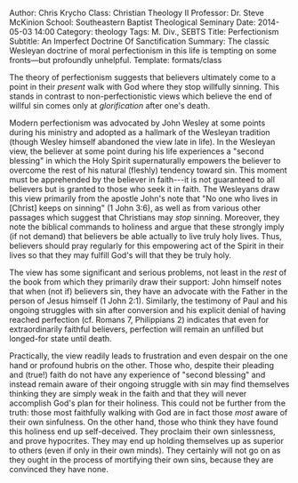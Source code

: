 Author: Chris Krycho
Class: Christian Theology II
Professor: Dr. Steve McKinion
School: Southeastern Baptist Theological Seminary
Date: 2014-05-03 14:00
Category: theology
Tags: M. Div., SEBTS
Title: Perfectionism
Subtitle: An Imperfect Doctrine Of Sanctification
Summary: The classic Wesleyan doctrine of moral perfectionism in this life is tempting on some fronts&mdash;but profoundly unhelpful.
Template: formats/class

The theory of perfectionism suggests that believers ultimately come to a point
in their *present* walk with God where they stop willfully sinning. This stands
in contrast to non-perfectionistic views which believe the end of willful sin
comes only at *glorification* after one's death.

Modern perfectionism was advocated by John Wesley at some points during his
ministry and adopted as a hallmark of the Wesleyan tradition (though Wesley
himself abandoned the view late in life). In the Wesleyan view, the believer at
some point during his life experiences a "second blessing" in which the Holy
Spirit supernaturally empowers the believer to overcome the rest of his natural
(fleshly) tendency toward sin. This moment must be apprehended by the believer
in faith---it is not guaranteed to all believers but is granted to those who
seek it in faith. The Wesleyans draw this view primarily from the apostle John's
note that "No one who lives in [Christ] keeps on sinning" (1 John 3:6), as well
as from various other passages which suggest that Christians may *stop* sinning.
Moreover, they note the biblical commands to holiness and argue that these
strongly imply (if not demand) that believers be able actually to live truly
holy lives. Thus, believers should pray regularly for this empowering act of the
Spirit in their lives so that they may fulfill God's will that they be truly
holy.

The view has some significant and serious problems, not least in the *rest* of
the book from which they primarily draw their support: John himself notes that
when (not if) believers sin, they have an advocate with the Father in the person
of Jesus himself (1 John 2:1). Similarly, the testimony of Paul and his ongoing
struggles with sin after conversion and his explicit denial of having reached
perfection (cf. Romans 7, Philippians 2) indicates that even for extraordinarily
faithful believers, perfection will remain an unfilled but longed-for state
until death.

Practically, the view readily leads to frustration and even despair on the one
hand or profound hubris on the other. Those who, despite their pleading and
(true!) faith do not have any experience of "second blessing" and instead remain
aware of their ongoing struggle with sin may find themselves thinking they are
simply weak in the faith and that they will never accomplish God's plan for
their holiness. This could not be further from the truth: those most faithfully
walking with God are in fact those *most* aware of their own sinfulness. On the
other hand, those who think they have found this holiness end up self-deceived.
They proclaim their own sinlessness, and prove hypocrites. They may end up
holding themselves up as superior to others (even if only in their own minds).
They certainly will not go on as they ought in the process of mortifying their
own sins, because they are convinced they have none.